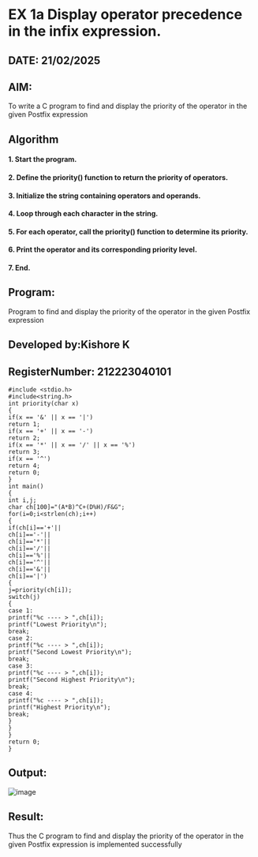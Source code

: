 # EX 1a Display operator precedence in the infix expression.
## DATE: 21/02/2025
## AIM:
To write a C program to find and display the priority of the operator in the given Postfix expression

## Algorithm
#### 1. Start the program.
#### 2. Define the priority() function to return the priority of operators.
#### 3. Initialize the string containing operators and operands.
#### 4. Loop through each character in the string.
#### 5. For each operator, call the priority() function to determine its priority.
#### 6. Print the operator and its corresponding priority level.
#### 7. End.


## Program:
Program to find and display the priority of the operator in the given Postfix expression
## Developed by:Kishore K
## RegisterNumber: 212223040101

```
#include <stdio.h>
#include<string.h>
int priority(char x)
{
if(x == '&' || x == '|')
return 1;
if(x == '+' || x == '-')
return 2;
if(x == '*' || x == '/' || x == '%')
return 3;
if(x == '^')
return 4;
return 0;
}
int main()
{
int i,j;
char ch[100]="(A*B)^C+(D%H)/F&G";
for(i=0;i<strlen(ch);i++)
{
if(ch[i]=='+'||
ch[i]=='-'||
ch[i]=='*'||
ch[i]=='/'||
ch[i]=='%'||
ch[i]=='^'||
ch[i]=='&'||
ch[i]=='|')
{
j=priority(ch[i]);
switch(j)
{
case 1:
printf("%c ---- > ",ch[i]);
printf("Lowest Priority\n");
break;
case 2:
printf("%c ---- > ",ch[i]);
printf("Second Lowest Priority\n");
break;
case 3:
printf("%c ---- > ",ch[i]);
printf("Second Highest Priority\n");
break;
case 4:
printf("%c ---- > ",ch[i]);
printf("Highest Priority\n");
break;
}
}
}
return 0;
}
```

## Output:
![image](https://github.com/user-attachments/assets/2182852c-fa0e-4e69-8b29-53f3027b1c5d)



## Result:
Thus the C program to find and display the priority of the operator in the given Postfix expression is implemented successfully
